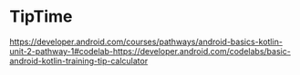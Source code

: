 # TipTime

<https://developer.android.com/courses/pathways/android-basics-kotlin-unit-2-pathway-1#codelab-https://developer.android.com/codelabs/basic-android-kotlin-training-tip-calculator>
